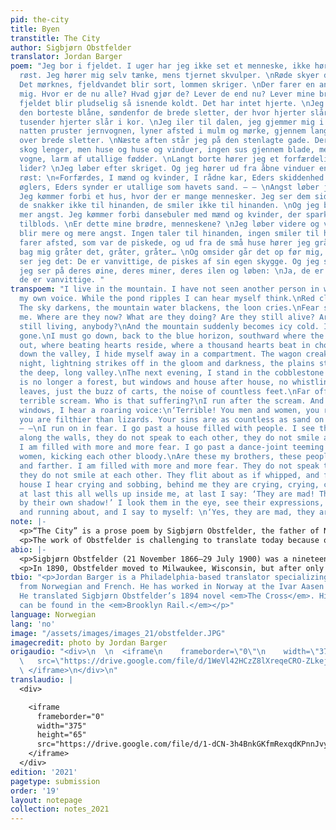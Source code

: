 ```yaml
---
pid: the-city
title: Byen
transtitle: The City
author: Sigbjørn Obstfelder
translator: Jordan Barger
poem: "Jeg bor i fjeldet. I uger har jeg ikke set et menneske, ikke hørt min egen
  røst. Jeg hører mig selv tænke, mens tjernet skvulper. \nRøde skyer drager forbi.
  Det mørknes, fjeldvandet blir sort, lommen skriger. \nDer farer en angst igjennem
  mig. Hvor er de nu alle? Hvad gjør de? Lever de end nu? Lever mine brødre, menneskene?\nOg
  fjeldet blir pludselig så isnende koldt. Det har intet hjerte. \nJeg må ned, bag
  den borteste blåne, søndenfor de brede sletter, der hvor hjerter slår, der hvor
  tusender hjerter slår i kor. \nJeg iler til dalen, jeg gjemmer mig i kupeen. Hele
  natten pruster jernvognen, lyner afsted i mulm og mørke, gjennem lange, dybe dale,
  over brede sletter. \nNæste aften står jeg på den stenlagte gade. Der er ingen
  skog lenger, men huse og huse og vinduer, ingen sus gjennem blade, men surren af
  vogne, larm af utallige fødder. \nLangt borte hører jeg et forfærdeligt skrig. Hvem
  lider? \nJeg løber efter skriget. Og jeg hører ud fra åbne vinduer en brølende
  røst: \n«Forfærdes, I mænd og kvinder, I rådne kar, Eders skiddenhed er værre end
  øglers, Eders synder er utallige som havets sand. – – \nAngst løber jeg videre.
  Jeg kømmer forbi et hus, hvor der er mange mennesker. Jeg ser dem sidde langs væggene,
  de snakker ikke til hinanden, de smiler ikke til hinanden. \nOg jeg blir mer og
  mer angst. Jeg kømmer forbi dansebuler med mænd og kvinder, der sparker hinanden
  tilblods. \nEr dette mine brødre, menneskene? \nJeg løber videre og videre. Jeg
  blir mere og mere angst. Ingen taler til hinanden, ingen smiler til hinanden. De
  farer afsted, som var de piskede, og ud fra de små huse hører jeg gråt og hulken,
  bag mig gråter det, gråter, gråter… \nOg omsider går det op før mig, omsider
  ser jeg det: De er vanvittige, de piskes af sin egen skygge. Og jeg ser mig om,
  jeg ser på deres øine, deres miner, deres ilen og løben: \nJa, de er vanvittige,
  de er vanvittige. "
transpoem: "I live in the mountain. I have not seen another person in weeks, nor heard
  my own voice. While the pond ripples I can hear myself think.\nRed clouds pass by.
  The sky darkens, the mountain water blackens, the loon cries.\nFear spreads through
  me. Where are they now? What are they doing? Are they still alive? Are my brothers
  still living, anybody?\nAnd the mountain suddenly becomes icy cold. Its heart is
  gone.\nI must go down, back to the blue horizon, southward where the plains stretch
  out, where beating hearts reside, where a thousand hearts beat in chorus.\nI spring
  down the valley, I hide myself away in a compartment. The wagon creaks the whole
  night, lightning strikes off in the gloom and darkness, the plains stretch across
  the deep, long valley.\nThe next evening, I stand in the cobblestone street. There
  is no longer a forest, but windows and house after house, no whistling through the
  leaves, just the buzz of carts, the noise of countless feet.\nFar off, I hear a
  terrible scream. Who is that suffering?\nI run after the scream. And from the open
  windows, I hear a roaring voice:\n‘Terrible! You men and women, you rotten people,
  you are filthier than lizards. Your sins are as countless as sand on the beach.’
  – –\nI run on in fear. I go past a house filled with people. I see them sitting
  along the walls, they do not speak to each other, they do not smile at each other.\nAnd
  I am filled with more and more fear. I go past a dance-joint teeming with men and
  women, kicking each other bloody.\nAre these my brothers, these people?\nI ran farther
  and farther. I am filled with more and more fear. They do not speak to each other;
  they do not smile at each other. They flit about as if whipped, and from a small
  house I hear crying and sobbing, behind me they are crying, crying, crying…\nAnd
  at last this all wells up inside me, at last I say: ‘They are mad! They are whipped
  by their own shadow!’ I look them in the eye, see their expressions, see them rushing
  and running about, and I say to myself: \n‘Yes, they are mad, they are mad!’"
note: |-
  <p>“The City” is a prose poem by Sigbjørn Obstfelder, the father of Norwegian modernist poetry. This poem is an exceptionally good example of his work because it depicts the anxiety of Norway’s transition from a rural, pastoral society to an industrialized, modern nation. We see a country-dwelling Norwegian decide to make his way into town for a wholesome reason, only to experience an anxiety attack similar to that portrayed in Munch’s <em>Scream</em>.</p>
  <p>The work of Obstfelder is challenging to translate today because of the interlingual nature of late nineteenth-century Norway. Still a young nation at the time, Norway was heavily Danish but was emerging as modern Bokmål. Beyond that, stylistically, Obstfelder has a jerky, hyphenated style that says much with few words. The former reveals his nervous nature and the latter puts him firmly in the Norwegian tradition.</p>
abio: |-
  <p>Sigbjørn Obstfelder (21 November 1866–29 July 1900) was a nineteenth-century Norwegian writer, a close friend of Edvard Munch, an inspiration to Rainier Maria Rilke, and the father of modernist Norwegian poetry. His poem “Jeg Ser” is known by all Norwegians and mimics the sense of alienation depicted in Munch’s famous painting <em>The Scream.</em></p>
  <p>In 1890, Obstfelder moved to Milwaukee, Wisconsin, but after only a year, he had a nervous breakdown and returned to Norway. After several years of moving around with the Norwegian intellectual scene, he died of tuberculosis at the age of thirty-three on the same day as the birth of his only child Lili.</p>
tbio: "<p>Jordan Barger is a Philadelphia-based translator specializing in translations
  from Norwegian and French. He has worked in Norway at the Ivar Aasen Center in Ørsta.
  He translated Sigbjørn Obstfelder’s 1894 novel <em>The Cross</em>. His translations
  can be found in the <em>Brooklyn Rail.</em></p>"
language: Norwegian
lang: 'no'
image: "/assets/images/images_21/obstfelder.JPG"
imagecredit: photo by Jordan Barger
origaudio: "<div>\n  \n  <iframe\n    frameborder=\"0\"\n    width=\"375\"\n    height=\"65\"\n
  \   src=\"https://drive.google.com/file/d/1WeVl42HCzZ8lXreqeCRO-ZLkejwhAM6y/preview\">\n
  \ </iframe>\n</div>\n"
translaudio: |
  <div>

    <iframe
      frameborder="0"
      width="375"
      height="65"
      src="https://drive.google.com/file/d/1-dCN-3h4BnkGKfmRexqdKPnnJvyN8g3s/preview">
    </iframe>
  </div>
edition: '2021'
pagetype: submission
order: '19'
layout: notepage
collection: notes_2021
---
```

